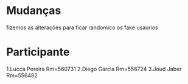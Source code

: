# Mudanças
fizemos as alterações para ficar randomico os fake usaurios 

# Participante
1.Lucca Pereira Rm=560731
2.Diego Garcia  Rm=556724
3.Joud Jaber    Rm=556482
